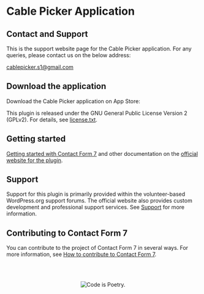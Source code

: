 

# Cable Picker Application


## Contact and Support
This is the support website page for the Cable Picker application. For any queries, please contact us on the below address:

cablepicker.s1@gmail.com




## Download the application
Download the Cable Picker application on App Store: 

This plugin is released under the GNU General Public License Version 2 (GPLv2). For details, see [license.txt](license.txt).


Getting started
---------------

[Getting started with Contact Form 7](https://contactform7.com/getting-started-with-contact-form-7/) and other documentation on the [official website for the plugin](https://contactform7.com/).


Support
-------

Support for this plugin is primarily provided within the volunteer-based WordPress.org support forums. The official website also provides custom development and professional support services. See [Support](https://contactform7.com/support/) for more information.


Contributing to Contact Form 7
------------------------------

You can contribute to the project of Contact Form 7 in several ways. For more information, see [How to contribute to Contact Form 7](https://contactform7.com/contributing/).


<br/><br/><p align="center"><img src="https://s.w.org/style/images/codeispoetry.png?1" alt="Code is Poetry." /></p>

